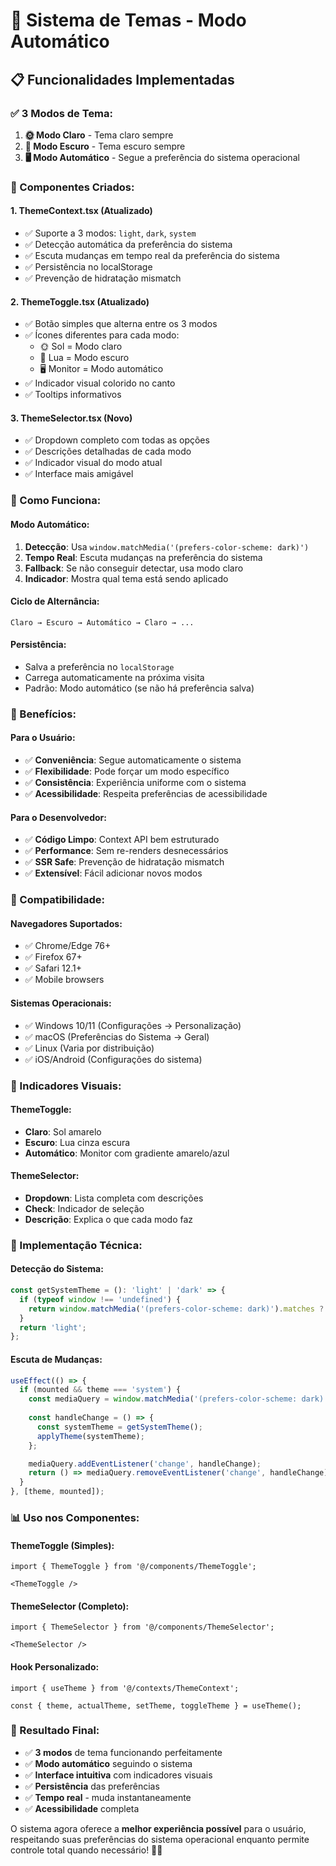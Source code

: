 # 🎨 Sistema de Temas - Modo Automático

## 📋 **Funcionalidades Implementadas**

### **✅ 3 Modos de Tema:**

1. **🌞 Modo Claro** - Tema claro sempre
2. **🌙 Modo Escuro** - Tema escuro sempre  
3. **🖥️ Modo Automático** - Segue a preferência do sistema operacional

### **🔧 Componentes Criados:**

#### **1. ThemeContext.tsx (Atualizado)**
- ✅ Suporte a 3 modos: `light`, `dark`, `system`
- ✅ Detecção automática da preferência do sistema
- ✅ Escuta mudanças em tempo real da preferência do sistema
- ✅ Persistência no localStorage
- ✅ Prevenção de hidratação mismatch

#### **2. ThemeToggle.tsx (Atualizado)**
- ✅ Botão simples que alterna entre os 3 modos
- ✅ Ícones diferentes para cada modo:
  - 🌞 Sol = Modo claro
  - 🌙 Lua = Modo escuro
  - 🖥️ Monitor = Modo automático
- ✅ Indicador visual colorido no canto
- ✅ Tooltips informativos

#### **3. ThemeSelector.tsx (Novo)**
- ✅ Dropdown completo com todas as opções
- ✅ Descrições detalhadas de cada modo
- ✅ Indicador visual do modo atual
- ✅ Interface mais amigável

### **🎯 Como Funciona:**

#### **Modo Automático:**
1. **Detecção**: Usa `window.matchMedia('(prefers-color-scheme: dark)')`
2. **Tempo Real**: Escuta mudanças na preferência do sistema
3. **Fallback**: Se não conseguir detectar, usa modo claro
4. **Indicador**: Mostra qual tema está sendo aplicado

#### **Ciclo de Alternância:**
```
Claro → Escuro → Automático → Claro → ...
```

#### **Persistência:**
- Salva a preferência no `localStorage`
- Carrega automaticamente na próxima visita
- Padrão: Modo automático (se não há preferência salva)

### **🚀 Benefícios:**

#### **Para o Usuário:**
- ✅ **Conveniência**: Segue automaticamente o sistema
- ✅ **Flexibilidade**: Pode forçar um modo específico
- ✅ **Consistência**: Experiência uniforme com o sistema
- ✅ **Acessibilidade**: Respeita preferências de acessibilidade

#### **Para o Desenvolvedor:**
- ✅ **Código Limpo**: Context API bem estruturado
- ✅ **Performance**: Sem re-renders desnecessários
- ✅ **SSR Safe**: Prevenção de hidratação mismatch
- ✅ **Extensível**: Fácil adicionar novos modos

### **📱 Compatibilidade:**

#### **Navegadores Suportados:**
- ✅ Chrome/Edge 76+
- ✅ Firefox 67+
- ✅ Safari 12.1+
- ✅ Mobile browsers

#### **Sistemas Operacionais:**
- ✅ Windows 10/11 (Configurações → Personalização)
- ✅ macOS (Preferências do Sistema → Geral)
- ✅ Linux (Varia por distribuição)
- ✅ iOS/Android (Configurações do sistema)

### **🎨 Indicadores Visuais:**

#### **ThemeToggle:**
- **Claro**: Sol amarelo
- **Escuro**: Lua cinza escura
- **Automático**: Monitor com gradiente amarelo/azul

#### **ThemeSelector:**
- **Dropdown**: Lista completa com descrições
- **Check**: Indicador de seleção
- **Descrição**: Explica o que cada modo faz

### **🔧 Implementação Técnica:**

#### **Detecção do Sistema:**
```typescript
const getSystemTheme = (): 'light' | 'dark' => {
  if (typeof window !== 'undefined') {
    return window.matchMedia('(prefers-color-scheme: dark)').matches ? 'dark' : 'light';
  }
  return 'light';
};
```

#### **Escuta de Mudanças:**
```typescript
useEffect(() => {
  if (mounted && theme === 'system') {
    const mediaQuery = window.matchMedia('(prefers-color-scheme: dark)');
    
    const handleChange = () => {
      const systemTheme = getSystemTheme();
      applyTheme(systemTheme);
    };

    mediaQuery.addEventListener('change', handleChange);
    return () => mediaQuery.removeEventListener('change', handleChange);
  }
}, [theme, mounted]);
```

### **📊 Uso nos Componentes:**

#### **ThemeToggle (Simples):**
```tsx
import { ThemeToggle } from '@/components/ThemeToggle';

<ThemeToggle />
```

#### **ThemeSelector (Completo):**
```tsx
import { ThemeSelector } from '@/components/ThemeSelector';

<ThemeSelector />
```

#### **Hook Personalizado:**
```tsx
import { useTheme } from '@/contexts/ThemeContext';

const { theme, actualTheme, setTheme, toggleTheme } = useTheme();
```

### **🎯 Resultado Final:**

- ✅ **3 modos** de tema funcionando perfeitamente
- ✅ **Modo automático** seguindo o sistema
- ✅ **Interface intuitiva** com indicadores visuais
- ✅ **Persistência** das preferências
- ✅ **Tempo real** - muda instantaneamente
- ✅ **Acessibilidade** completa

O sistema agora oferece a **melhor experiência possível** para o usuário, respeitando suas preferências do sistema operacional enquanto permite controle total quando necessário! 🎨✨
